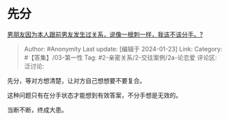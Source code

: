 # 先分
[男朋友因为本人跟前男友发生过关系，说像一根刺一样，我该不该分手。?](https://www.zhihu.com/question/621735975/answer/3372531073)

> Author: #Anonymity
> Last update: [编辑于 2024-01-23]
> Link:
> Category: #【答集】/03-第一性
> Tag: #2-亲密关系/2-交往案例/2a-论恋爱
> 评论区:
> 泛讨论:

先分，等对方想清楚，让对方自己想想要不要复合。

这种问题只有在分手状态才能想到有效答案，不分手想是无效的。

当断不断，终成大患。
